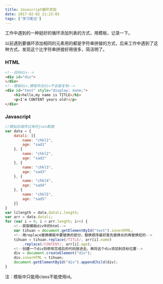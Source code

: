 ```yaml
---
title: Javascript循环添加
date: 2017-02-02 21:23:03
tags: ['学习笔记']
---
```

工作中遇到的一种挺好的循环添加列表的方式，用模板，记录一下。

以前遇到要循环添加相同的元素用的都是字符串拼接的方式，后来工作中遇到了这种方式，发现这个比字符串拼接好用很多，简洁明了。

### HTML

``` HTML
<!--目标div-->
<div id="div">
</div>
<!--模板div,模板所在div不会被复制-->
<div id="test" style="display: none;">
    <h1>hello,my name is TITLE</h1>
    <p>I'm CONTENT years old!</p>
</div>
```
<!-- more -->
### Javascript

``` javascript
//模拟后端传过来的json数据
var data = {
    datali: [{
        name: "chkl1",
        age: "sad1"
    }, {
        name: "chkl2",
        age: "sad2"
    }, {
        name: "chkl3",
        age: "sad3"
    }, {
        name: "chkl4",
        age: "sad4"
    }, {
        name: "chkl5",
        age: "sad5"
    }]
}
var lilength = data.datali.length;
var arr = data.datali;
for (var i = 0; i < arr.length; i++) {
    <!--获取模板div中的html-->
    var tihuan = document.getElementById("test").innerHTML;
    <!--用replace替换模板中要替换的部分，替换顺序最好是先替换长的再替换短的-->
    tihuan = tihuan.replace(/TITLE/, arr[i].name)
        .replace(/CONTENT/, arr[i].age);
    <!--创建一个div将修改完成后的代码放进去，再将这个div添加到目标位置-->
    div = document.createElement("div");
    div.innerHTML = tihuan;
    document.getElementById("div").appendChild(div);
}
```
注：模板中只能用class不能使用id。